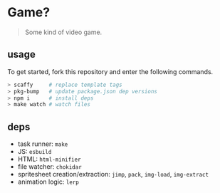 # Game?

> Some kind of video game.

## usage

To get started, fork this repository and enter the following commands.

```sh
> scaffy     # replace template tags
> pkg-bump   # update package.json dep versions
> npm i      # install deps
> make watch # watch files
```

## deps

- task runner: `make`
- JS: `esbuild`
- HTML: `html-minifier`
- file watcher: `chokidar`
- spritesheet creation/extraction: `jimp`, `pack`, `img-load`, `img-extract`
- animation logic: `lerp`
